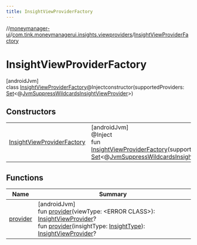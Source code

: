 ```yaml
---
title: InsightViewProviderFactory
---
```

//[moneymanager-ui](../../../index.html)/[com.tink.moneymanagerui.insights.viewproviders](../index.html)/[InsightViewProviderFactory](index.html)



# InsightViewProviderFactory



[androidJvm]\
class [InsightViewProviderFactory](index.html)@Injectconstructor(supportedProviders: [Set](https://kotlinlang.org/api/latest/jvm/stdlib/kotlin.collections/-set/index.html)&lt;@[JvmSuppressWildcards](https://kotlinlang.org/api/latest/jvm/stdlib/kotlin.jvm/-jvm-suppress-wildcards/index.html)[InsightViewProvider](../-insight-view-provider/index.html)&gt;)



## Constructors


| | |
|---|---|
| [InsightViewProviderFactory](-insight-view-provider-factory.html) | [androidJvm]<br>@Inject<br>fun [InsightViewProviderFactory](-insight-view-provider-factory.html)(supportedProviders: [Set](https://kotlinlang.org/api/latest/jvm/stdlib/kotlin.collections/-set/index.html)&lt;@[JvmSuppressWildcards](https://kotlinlang.org/api/latest/jvm/stdlib/kotlin.jvm/-jvm-suppress-wildcards/index.html)[InsightViewProvider](../-insight-view-provider/index.html)&gt;) |


## Functions


| Name | Summary |
|---|---|
| [provider](provider.html) | [androidJvm]<br>fun [provider](provider.html)(viewType: &lt;ERROR CLASS&gt;): [InsightViewProvider](../-insight-view-provider/index.html)?<br>fun [provider](provider.html)(insightType: [InsightType](../../com.tink.model.insights/-insight-type/index.html)): [InsightViewProvider](../-insight-view-provider/index.html)? |

